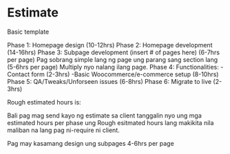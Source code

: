 # Estimate

Basic template

Phase 1: Homepage design (10-12hrs)
Phase 2: Homepage development (14-16hrs)
Phase 3: Subpage development  (insert # of pages here) (6-7hrs per page) Pag sobrang simple lang ng page ung parang sang section lang (5-6hrs per page) Multiply nyo nalang ilang page.
Phase 4: Functionalities:
  -Contact form (2-3hrs)
  -Basic Woocommerce/e-commerce setup (8-10hrs)
Phase 5: QA/Tweaks/Unforseen issues (6-8hrs)
Phase 6: Migrate to live (2-3hrs)

Rough estimated hours is: 

Bali pag mag send kayo ng estimate sa client tanggalin nyo ung mga estimated hours per phase ung Rough esitmated hours lang makikita nila maliban na lang pag ni-require ni client.


Pag may kasamang design ung subpages 4-6hrs per page
